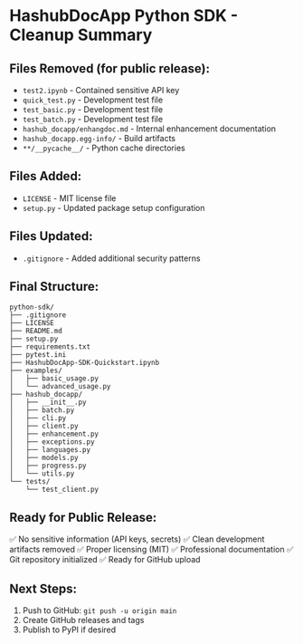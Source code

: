 # HashubDocApp Python SDK - Cleanup Summary

## Files Removed (for public release):
- `test2.ipynb` - Contained sensitive API key
- `quick_test.py` - Development test file
- `test_basic.py` - Development test file  
- `test_batch.py` - Development test file
- `hashub_docapp/enhangdoc.md` - Internal enhancement documentation
- `hashub_docapp.egg-info/` - Build artifacts
- `**/__pycache__/` - Python cache directories

## Files Added:
- `LICENSE` - MIT license file
- `setup.py` - Updated package setup configuration

## Files Updated:
- `.gitignore` - Added additional security patterns

## Final Structure:
```
python-sdk/
├── .gitignore
├── LICENSE
├── README.md
├── setup.py
├── requirements.txt
├── pytest.ini
├── HashubDocApp-SDK-Quickstart.ipynb
├── examples/
│   ├── basic_usage.py
│   └── advanced_usage.py
├── hashub_docapp/
│   ├── __init__.py
│   ├── batch.py
│   ├── cli.py
│   ├── client.py
│   ├── enhancement.py
│   ├── exceptions.py
│   ├── languages.py
│   ├── models.py
│   ├── progress.py
│   └── utils.py
└── tests/
    └── test_client.py
```

## Ready for Public Release:
✅ No sensitive information (API keys, secrets)
✅ Clean development artifacts removed
✅ Proper licensing (MIT)
✅ Professional documentation
✅ Git repository initialized
✅ Ready for GitHub upload

## Next Steps:
1. Push to GitHub: `git push -u origin main`
2. Create GitHub releases and tags
3. Publish to PyPI if desired
